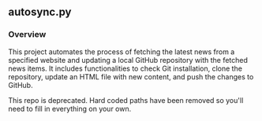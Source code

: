 ## autosync.py

### Overview
This project automates the process of fetching the latest news from a specified website and updating a local GitHub repository with the fetched news items. It includes functionalities to check Git installation, clone the repository, update an HTML file with new content, and push the changes to GitHub. 

This repo is deprecated. Hard coded paths have been removed so you'll need to fill in everything on your own.
